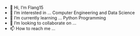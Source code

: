 - 👋 Hi, I’m Flang15
- 👀 I’m interested in ... Computer Engineering and Data Science
- 🌱 I’m currently learning ... Python Programming
- 💞️ I’m looking to collaborate on ...
- 📫 How to reach me ...

<!---
QuackyDucky15/QuackyDucky15 is a ✨ special ✨ repository because its `README.md` (this file) appears on your GitHub profile.
You can click the Preview link to take a look at your changes.
--->
